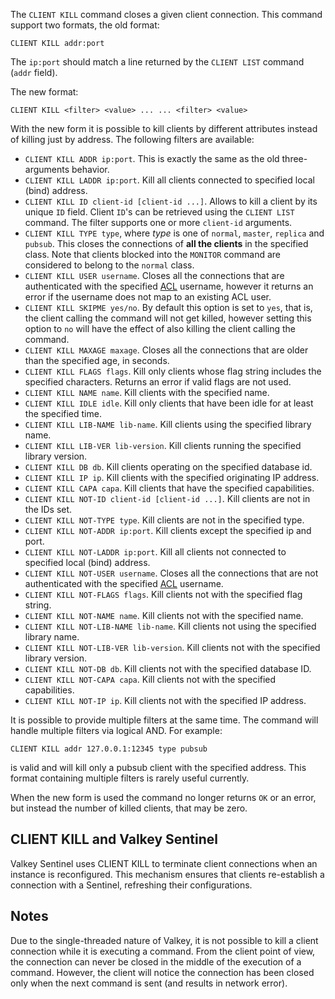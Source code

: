 The `CLIENT KILL` command closes a given client connection. This command support two formats, the old format:

    CLIENT KILL addr:port

The `ip:port` should match a line returned by the `CLIENT LIST` command (`addr` field).

The new format:

    CLIENT KILL <filter> <value> ... ... <filter> <value>

With the new form it is possible to kill clients by different attributes
instead of killing just by address. The following filters are available:

* `CLIENT KILL ADDR ip:port`. This is exactly the same as the old three-arguments behavior.
* `CLIENT KILL LADDR ip:port`. Kill all clients connected to specified local (bind) address.
* `CLIENT KILL ID client-id [client-id ...]`. Allows to kill a client by its unique `ID` field. Client `ID`'s can be retrieved using the `CLIENT LIST` command. The filter supports one or more `client-id` arguments.
* `CLIENT KILL TYPE type`, where *type* is one of `normal`, `master`, `replica` and `pubsub`. This closes the connections of **all the clients** in the specified class. Note that clients blocked into the `MONITOR` command are considered to belong to the `normal` class.
* `CLIENT KILL USER username`. Closes all the connections that are authenticated with the specified [ACL](../topics/acl.md) username, however it returns an error if the username does not map to an existing ACL user.
* `CLIENT KILL SKIPME yes/no`. By default this option is set to `yes`, that is, the client calling the command will not get killed, however setting this option to `no` will have the effect of also killing the client calling the command.
* `CLIENT KILL MAXAGE maxage`. Closes all the connections that are older than the specified age, in seconds.
* `CLIENT KILL FLAGS flags`. Kill only clients whose flag string includes the specified characters. Returns an error if valid flags are not used.
* `CLIENT KILL NAME name`. Kill clients with the specified name.
* `CLIENT KILL IDLE idle`. Kill only clients that have been idle for at least the specified time.
* `CLIENT KILL LIB-NAME lib-name`. Kill clients using the specified library name.
* `CLIENT KILL LIB-VER lib-version`. Kill clients running the specified library version.
* `CLIENT KILL DB db`. Kill clients operating on the specified database id.
* `CLIENT KILL IP ip`. Kill clients with the specified originating IP address.
* `CLIENT KILL CAPA capa`. Kill clients that have the specified capabilities.
* `CLIENT KILL NOT-ID client-id [client-id ...]`. Kill clients are not in the IDs set.
* `CLIENT KILL NOT-TYPE type`. Kill clients are not in the specified type.
* `CLIENT KILL NOT-ADDR ip:port`. Kill clients except the specified ip and port.
* `CLIENT KILL NOT-LADDR ip:port`. Kill all clients not connected to specified local (bind) address.
* `CLIENT KILL NOT-USER username`. Closes all the connections that are not authenticated with the specified [ACL](../topics/acl.md) username.
* `CLIENT KILL NOT-FLAGS flags`. Kill clients not with the specified flag string.
* `CLIENT KILL NOT-NAME name`. Kill clients not with the specified name.
* `CLIENT KILL NOT-LIB-NAME lib-name`. Kill clients not using the specified library name.
* `CLIENT KILL NOT-LIB-VER lib-version`. Kill clients not with the specified library version.
* `CLIENT KILL NOT-DB db`. Kill clients not with the specified database ID.
* `CLIENT KILL NOT-CAPA capa`. Kill clients not with the specified capabilities.
* `CLIENT KILL NOT-IP ip`. Kill clients not with the specified IP address.

It is possible to provide multiple filters at the same time. The command will handle multiple filters via logical AND. For example:

    CLIENT KILL addr 127.0.0.1:12345 type pubsub

is valid and will kill only a pubsub client with the specified address. This format containing multiple filters is rarely useful currently.

When the new form is used the command no longer returns `OK` or an error, but instead the number of killed clients, that may be zero.

## CLIENT KILL and Valkey Sentinel

Valkey Sentinel uses CLIENT KILL to terminate client connections when an instance is reconfigured.
This mechanism ensures that clients re-establish a connection with a Sentinel, refreshing their configurations.

## Notes

Due to the single-threaded nature of Valkey, it is not possible to
kill a client connection while it is executing a command. From
the client point of view, the connection can never be closed
in the middle of the execution of a command. However, the client
will notice the connection has been closed only when the
next command is sent (and results in network error).
